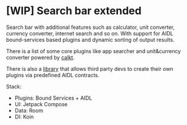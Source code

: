 # [WIP] Search bar extended

Search bar with additional features such as calculator, unit converter, currency converter, internet search and so on. With support for AIDL bound-services based plugins and dynamic sorting of output results.

There is a list of some core plugins like app searcher and unit&currency converter powered by [calkt](https://github.com/y9san9/calkt).

There is also a [library](https://github.com/demndevel/gester-core) that allows third party devs to create their own plugins via predefined AIDL contracts.

Stack:

- Plugins: Bound Services + AIDL
- UI: Jetpack Compose
- Data: Room
- DI: Koin
